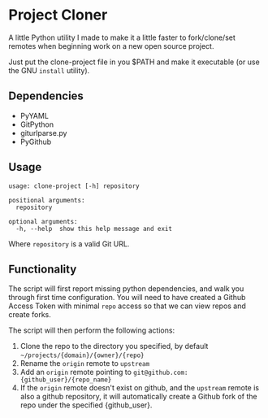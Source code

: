 # Project Cloner

A little Python utility I made to make it a little faster to fork/clone/set remotes when beginning work on a new open source project.

Just put the clone-project file in you $PATH and make it executable (or use the GNU `install` utility).

## Dependencies
- PyYAML
- GitPython
- giturlparse.py
- PyGithub

## Usage

```
usage: clone-project [-h] repository

positional arguments:
  repository

optional arguments:
  -h, --help  show this help message and exit
```

Where `repository` is a valid Git URL.

## Functionality
The script will first report missing python dependencies, and walk you through first time configuration. You will
need to have created a Github Access Token with minimal `repo` access so that we can view repos and create forks.

The script will then perform the following actions:

1. Clone the repo to the directory you specified, by default `~/projects/{domain}/{owner}/{repo}`
1. Rename the `origin` remote to `upstream`
1. Add an `origin` remote pointing to `git@github.com:{github_user}/{repo_name}`
1. If the `origin` remote doesn't exist on github, and the `upstream` remote is also a github repository, 
   it will automatically create a Github fork of the repo under the specified {github_user}.
